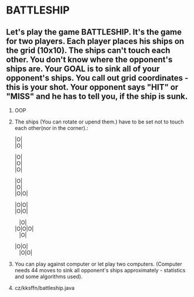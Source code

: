 
# BATTLESHIP #

Let's play the game BATTLESHIP.
It's the game for two players. Each player places his ships on the grid (10x10). The ships can't touch each other. 
You don't know where the opponent's ships are.
Your GOAL is to sink all of your opponent's ships.
You call out grid coordinates - this is your shot. 
Your opponent says "HIT" or "MISS" and he has to tell you, if the ship is sunk.
---
1. OOP
2. The ships (You can rotate or upend them.) have to be set not to touch each other(nor in the corner).:

  	|O|    
  	|O|
  
  	|O|    
    |O|    
  	|O|
  
  	|O|    
  	|O|    
  	|O|O|
  
  	|O|O|    
  	|O|O|
  
   &nbsp;&nbsp;	|O|  
  |O|O|O|  
   &nbsp;&nbsp;  |O|
  
   |O|O|  
     &nbsp;&nbsp; 	  |O|O|
 
3. You can play against computer or let play two computers. 
(Computer needs 44 moves to sink all opponent's ships approximately - statistics and some algorithms used).   

4. cz/kksffn/battleship.java
